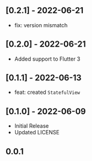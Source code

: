 ## [0.2.1] - 2022-06-21
- fix: version mismatch

## [0.2.0] - 2022-06-21
- Added support to Flutter 3

## [0.1.1] - 2022-06-13
- feat: created `StatefulView`

## [0.1.0] - 2022-06-09
- Initial Release
- Updated LICENSE

## 0.0.1
